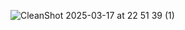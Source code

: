 ![CleanShot 2025-03-17 at 22 51 39 (1)](https://github.com/user-attachments/assets/a475b483-e998-4709-99e3-522476b4f553)
